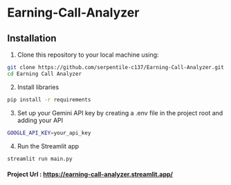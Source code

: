 # Earning-Call-Analyzer

## Installation

1. Clone this repository to your local machine using:
```bash
git clone https://github.com/serpentile-c137/Earning-Call-Analyzer.git
cd Earning Call Analyzer
```

2. Install libraries
```bash
pip install -r requirements
```

3. Set up your Gemini API key by creating a .env file in the project root and adding your API
```bash
GOOGLE_API_KEY=your_api_key
```

4. Run the Streamlit app
```bash
streamlit run main.py
```

#### Project Url : https://earning-call-analyzer.streamlit.app/
